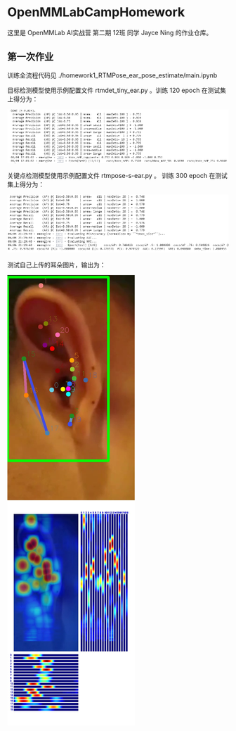 # OpenMMLabCampHomework

这里是 OpenMMLab AI实战营 第二期 12班 同学 Jayce Ning 的作业仓库。

## 第一次作业

训练全流程代码见 ./homework1_RTMPose_ear_pose_estimate/main.ipynb

目标检测模型使用示例配置文件 rtmdet_tiny_ear.py 。训练 120 epoch 在测试集上得分为：

![](./homework1_RTMPose_ear_pose_estimate/img/detection_map.png)

关键点检测模型使用示例配置文件 rtmpose-s-ear.py 。 训练 300 epoch 在测试集上得分为：

![](./homework1_RTMPose_ear_pose_estimate/img/rtmpose_socre.png)

测试自己上传的耳朵图片，输出为：

![](./homework1_RTMPose_ear_pose_estimate/outputs/G2_RTMDet-RTMPose/myear.jpg)